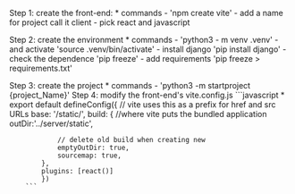 Step 1: create the front-end:
        * commands
            - 'npm create vite'
                - add a name for project call it client
                - pick react and javascript
                
Step 2: create the environment
        * commands
            - 'python3 - m venv .venv'
            - and activate 'source .venv/bin/activate'
            - install django 'pip install django'
            - check the dependence 'pip freeze'
            - add requirements 'pip freeze > requirements.txt'

Step 3: create the project
        * commands
            - 'python3 -m startproject {project_Name}'
Step 4: modify the front-end's vite.config.js
        ```javascript
        * export default defineConfig({
            // vite uses this as a prefix for href and src URLs
            base: '/static/',
            build: {
                //where vite puts the bundled application
                outDir:'../server/static',

                // delete old build when creating new
                emptyOutDir: true,
                sourcemap: true,
            },
            plugins: [react()]
            })
        ```